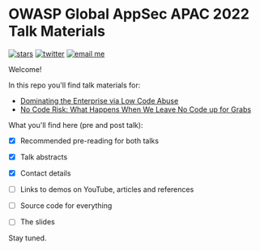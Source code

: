 # OWASP Global AppSec APAC 2022 Talk Materials

[![stars](https://img.shields.io/github/stars/mbrg?icon=github&style=social)](https://github.com/mbrg)
[![twitter](https://img.shields.io/twitter/follow/mbrg0?icon=twitter&style=social&label=Follow)](https://twitter.com/intent/follow?screen_name=mbrg0)
[![email me](https://img.shields.io/badge/michael.bargury-owasp.org-red?logo=Gmail)](mailto:michael.bargury@owasp.org)

Welcome!

In this repo you'll find talk materials for:

- [Dominating the Enterprise via Low Code Abuse](Low_Code_Abuse/)
- [No Code Risk: What Happens When We Leave No Code up for Grabs](No_Code_Risk/)

What you'll find here (pre and post talk):

- [x] Recommended pre-reading for both talks

- [x] Talk abstracts

- [x] Contact details

- [ ] Links to demos on YouTube, articles and references

- [ ] Source code for everything

- [ ] The slides

Stay tuned.
